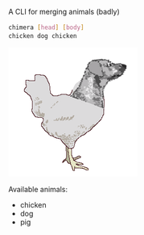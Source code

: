 A CLI for merging animals (badly)

```sh
chimera [head] [body]
chicken dog chicken
```

![example chimera](example.png)

Available animals:
* chicken
* dog
* pig